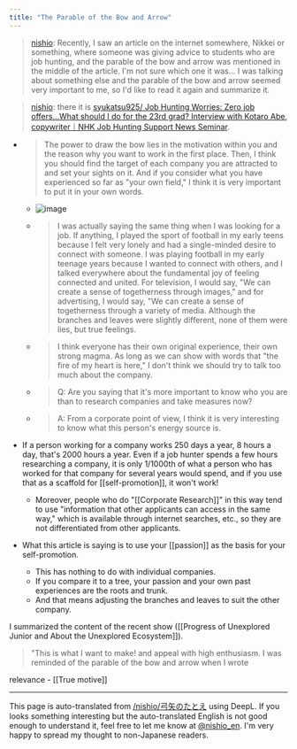 ```yaml
---
title: "The Parable of the Bow and Arrow"
---
```


> [nishio](https://twitter.com/nishio/status/1529033288937271296): Recently, I saw an article on the internet somewhere, Nikkei or something, where someone was giving advice to students who are job hunting, and the parable of the bow and arrow was mentioned in the middle of the article. I'm not sure which one it was... I was talking about something else and the parable of the bow and arrow seemed very important to me, so I'd like to read it again and summarize it.

> [nishio](https://twitter.com/nishio/status/1529117963160539137): there it is [syukatsu925/ Job Hunting Worries: Zero job offers...What should I do for the 23rd grad? Interview with Kotaro Abe, copywriter｜NHK Job Hunting Support News Seminar](https://www3.nhk.or.jp/news/special/news_seminar/syukatsu/).

- > The power to draw the bow lies in the motivation within you and the reason why you want to work in the first place. Then, I think you should find the target of each company you are attracted to and set your sights on it. And if you consider what you have experienced so far as "your own field," I think it is very important to put it in your own words.
    - ![image](https://gyazo.com/af74c0e7dca7786d3176a9eb66b25742/thumb/1000)
    - > I was actually saying the same thing when I was looking for a job. If anything, I played the sport of football in my early teens because I felt very lonely and had a single-minded desire to connect with someone. I was playing football in my early teenage years because I wanted to connect with others, and I talked everywhere about the fundamental joy of feeling connected and united. For television, I would say, "We can create a sense of togetherness through images," and for advertising, I would say, "We can create a sense of togetherness through a variety of media. Although the branches and leaves were slightly different, none of them were lies, but true feelings.
    - >  I think everyone has their own original experience, their own strong magma. As long as we can show with words that "the fire of my heart is here," I don't think we should try to talk too much about the company.
    - > Q: Are you saying that it's more important to know who you are than to research companies and take measures now?
    - >  A: From a corporate point of view, I think it is very interesting to know what this person's energy source is.

- If a person working for a company works 250 days a year, 8 hours a day, that's 2000 hours a year. Even if a job hunter spends a few hours researching a company, it is only 1/1000th of what a person who has worked for that company for several years would spend, and if you use that as a scaffold for [[self-promotion]], it won't work!
    - Moreover, people who do "[[Corporate Research]]" in this way tend to use "information that other applicants can access in the same way," which is available through internet searches, etc., so they are not differentiated from other applicants.
- What this article is saying is to use your [[passion]] as the basis for your self-promotion.
    - This has nothing to do with individual companies.
    - If you compare it to a tree, your passion and your own past experiences are the roots and trunk.
    - And that means adjusting the branches and leaves to suit the other company.

I summarized the content of the recent show ([[Progress of Unexplored Junior and About the Unexplored Ecosystem]]).
>  "This is what I want to make! and appeal with high enthusiasm.
I was reminded of the parable of the bow and arrow when I wrote

relevance
    - [[True motive]]

---
This page is auto-translated from [/nishio/弓矢のたとえ](https://scrapbox.io/nishio/弓矢のたとえ) using DeepL. If you looks something interesting but the auto-translated English is not good enough to understand it, feel free to let me know at [@nishio_en](https://twitter.com/nishio_en). I'm very happy to spread my thought to non-Japanese readers.